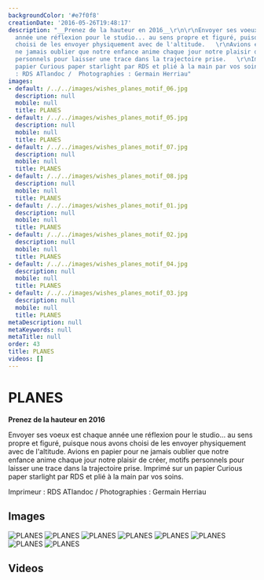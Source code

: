 ```yaml
---
backgroundColor: '#e7f0f8'
creationDate: '2016-05-26T19:48:17'
description: "__Prenez de la hauteur en 2016__\r\n\r\nEnvoyer ses voeux est chaque
  année une réflexion pour le studio... au sens propre et figuré, puisque nous avons
  choisi de les envoyer physiquement avec de l'altitude.   \r\nAvions en papier pour
  ne jamais oublier que notre enfance anime chaque jour notre plaisir de créer, motifs
  personnels pour laisser une trace dans la trajectoire prise.   \r\nImprimé sur un
  papier Curious paper starlight par RDS et plié à la main par vos soins.  \r\n    \r\nImprimeur
  : RDS ATlandoc /  Photographies : Germain Herriau"
images:
- default: /../../images/wishes_planes_motif_06.jpg
  description: null
  mobile: null
  title: PLANES
- default: /../../images/wishes_planes_motif_05.jpg
  description: null
  mobile: null
  title: PLANES
- default: /../../images/wishes_planes_motif_07.jpg
  description: null
  mobile: null
  title: PLANES
- default: /../../images/wishes_planes_motif_08.jpg
  description: null
  mobile: null
  title: PLANES
- default: /../../images/wishes_planes_motif_01.jpg
  description: null
  mobile: null
  title: PLANES
- default: /../../images/wishes_planes_motif_02.jpg
  description: null
  mobile: null
  title: PLANES
- default: /../../images/wishes_planes_motif_04.jpg
  description: null
  mobile: null
  title: PLANES
- default: /../../images/wishes_planes_motif_03.jpg
  description: null
  mobile: null
  title: PLANES
metaDescription: null
metaKeywords: null
metaTitle: null
order: 43
title: PLANES
videos: []
---
```


# PLANES

__Prenez de la hauteur en 2016__

Envoyer ses voeux est chaque année une réflexion pour le studio... au sens propre et figuré, puisque nous avons choisi de les envoyer physiquement avec de l'altitude.
Avions en papier pour ne jamais oublier que notre enfance anime chaque jour notre plaisir de créer, motifs personnels pour laisser une trace dans la trajectoire prise.
Imprimé sur un papier Curious paper starlight par RDS et plié à la main par vos soins.

Imprimeur : RDS ATlandoc /  Photographies : Germain Herriau

## Images

![PLANES](/../../images/wishes_planes_motif_06.jpg)
![PLANES](/../../images/wishes_planes_motif_05.jpg)
![PLANES](/../../images/wishes_planes_motif_07.jpg)
![PLANES](/../../images/wishes_planes_motif_08.jpg)
![PLANES](/../../images/wishes_planes_motif_01.jpg)
![PLANES](/../../images/wishes_planes_motif_02.jpg)
![PLANES](/../../images/wishes_planes_motif_04.jpg)
![PLANES](/../../images/wishes_planes_motif_03.jpg)

## Videos
